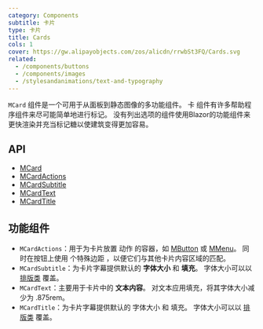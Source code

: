 ```yaml
---
category: Components
subtitle: 卡片
type: 卡片
title: Cards
cols: 1
cover: https://gw.alipayobjects.com/zos/alicdn/rrwbSt3FQ/Cards.svg
related:
  - /components/buttons
  - /components/images
  - /stylesandanimations/text-and-typography
---
```


`MCard` 组件是一个可用于从面板到静态图像的多功能组件。 卡 组件有许多帮助程序组件来尽可能简单地进行标记。 没有列出选项的组件使用Blazor的功能组件来更快渲染并充当标记糖以使建筑变得更加容易。

## API

- [MCard](/api/MCard)
- [MCardActions](/api/MCardActions)
- [MCardSubtitle](/api/MCardSubtitle)
- [MCardText](/api/MCardText)
- [MCardTitle](/api/MCardTitle)

## 功能组件

- `MCardActions`：用于为卡片放置 动作 的容器，如 [MButton](/components/buttons) 或 [MMenu](/components/menus)。 同时在按钮上使用 个特殊边距
  ，以便它们与其他卡片内容区域的匹配。
- `MCardSubtitle`：为卡片字幕提供默认的 **字体大小** 和 **填充**。 字体大小可以以 [排版类](/stylesandanimations/text-and-typography) 覆盖。
- `MCardText`：主要用于卡片中的 **文本内容**。 对文本应用填充，将其字体大小减少为 .875rem。
- `MCardTitle`：为卡片字幕提供默认的 字体大小 和 填充。 字体大小可以以 [排版类](/stylesandanimations/text-and-typography) 覆盖。
